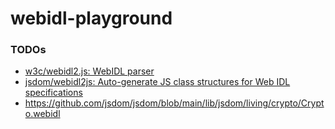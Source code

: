 webidl-playground
=================
### TODOs
- [w3c/webidl2.js: WebIDL parser](https://github.com/w3c/webidl2.js/)
- [jsdom/webidl2js: Auto-generate JS class structures for Web IDL specifications](https://github.com/jsdom/webidl2js)
- https://github.com/jsdom/jsdom/blob/main/lib/jsdom/living/crypto/Crypto.webidl
